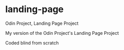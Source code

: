 # landing-page
Odin Project, Landing Page Project

My version of the Odin Project's Landing Page Project

Coded blind from scratch

